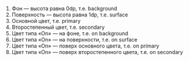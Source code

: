 1. Фон — высота равна 0dp, т.е. background
2. Поверхность — высота равна 1dp, т.е. surface
3. Основной цвет, т.е. primary
4. Второстепенный цвет, т.е. secondary
5. Цвет типа «On» — на фоне, т.е. on background
6. Цвет типа «On» — на поверхности, т.е. on surface
7. Цвет типа «On» — поверх основного цвета, т.е. on primary
8. Цвет типа «On» — поверх второстепенного цвета, т.е. on secondary
